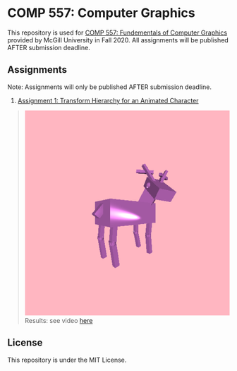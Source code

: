 # COMP 557: Computer Graphics  
This repository is used for [COMP 557: Fundementals of Computer Graphics](https://www.mcgill.ca/study/2020-2021/courses/comp-557) provided by McGill University in Fall 2020. All assignments will be published AFTER submission deadline.  

## Assignments  
Note: Assignments will only be published AFTER submission deadline.  
1. [Assignment 1: Transform Hierarchy for an Animated Character](./src/comp557/a1)  
> ![yao_the_deer](./data/a1data/pengnan-yao-the-deer.png)  
> Results: see video [here](./data/a1data/yao_the_deer_pengnan.mp4)

## License  
This repository is under the MIT License.  
